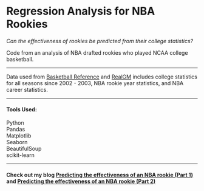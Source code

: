 # Regression Analysis for NBA Rookies
*Can the effectiveness of rookies be predicted from their college statistics?*

Code from an analysis of NBA drafted rookies who played NCAA college basketball. 

***
Data used from [Basketball Reference](https://www.basketball-reference.com/) and [RealGM](https://basketball.realgm.com/) includes college statistics for all seasons since 2002 - 2003, NBA rookie year statistics, and NBA career statistics.

***
#### Tools Used:  
Python  
Pandas  
Matplotlib  
Seaborn  
BeautifulSoup  
scikit-learn    

***

#### Check out my blog [Predicting the effectiveness of an NBA rookie (Part 1)](https://kennythedatascientist.weebly.com/blog/week-2-project-luther) and [Predicting the effectiveness of an NBA rookie (Part 2)](https://kennythedatascientist.weebly.com/blog/project-luther-continued)
